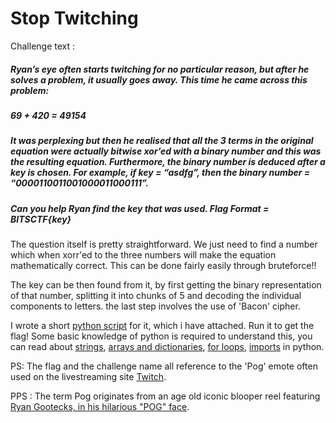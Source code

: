 # Stop Twitching

Challenge text :

##### Ryan’s eye often starts twitching for no particular reason, but after he solves a problem, it usually goes away. This time he came across this problem:

##### 69 + 420 = 49154

##### It was perplexing but then he realised that all the 3 terms in the original equation were actually bitwise xor’ed with a binary number and this was the resulting equation. Furthermore, the binary number is deduced after a key is chosen. For example, if key = “asdfg”, then the binary number = “0000110011001000011000111”.

##### Can you help Ryan find the key that was used. Flag Format = BITSCTF{key}

The question itself is pretty straightforward. We just need to find a number which when xorr'ed to the three numbers will make the equation mathematically correct. This can be done fairly easily through bruteforce!!

The key can be then found from it, by first getting the binary representation of that number, splitting it into chunks of 5 and decoding the individual components to letters. the last step involves the use of 'Bacon' cipher.

I wrote a short [python script](https://github.com/dootdoot1111/BITSCTF/blob/main/Crypto/Stop%20Twitching/xorpls.py) for it, which i have attached. Run it to get the flag! Some basic knowledge of python is required to understand this, you can read about [strings](https://pythonbasics.org/strings/), [arrays and dictionaries](https://pythonbasics.org/dictionary/), [for loops](https://pythonbasics.org/for-loops/), [imports](https://www.geeksforgeeks.org/import-module-python/) in python.

PS: The flag and the challenge name all reference to the 'Pog' emote often used on the livestreaming site [Twitch](https://www.twitch.tv).

PPS : The term Pog originates from an age old iconic blooper reel featuring [Ryan Gootecks, in his hilarious "POG" face](https://www.youtube.com/watch?v=g9TNY75jhcs&t=127).

